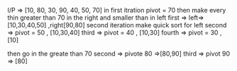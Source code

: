  I/P => [10, 80, 30, 90, 40, 50, 70]
 in first itration pivot = 70 then make every thin greater than 70 in the right and smaller than in left
 first => left=>[10,30,40,50] ,right[90,80]
 second iteration make quick sort for left
 second => pivot = 50 , [10,30,40]
 third => pivot = 40 , [10,30]
 fourth => pivot = 30 ,[10]

 then go in the greate than 70
 second => pivote 80 =>[80,90]
 third => pivot 90 => [80]
 
